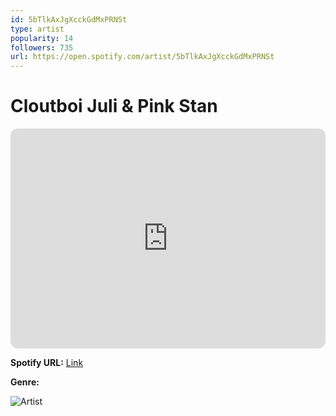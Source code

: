 ```yaml
---
id: 5bTlkAxJgXcckGdMxPRNSt
type: artist
popularity: 14
followers: 735
url: https://open.spotify.com/artist/5bTlkAxJgXcckGdMxPRNSt
---
```

# Cloutboi Juli & Pink Stan

<iframe style="border-radius:12px" src="https://open.spotify.com/embed/artist/5bTlkAxJgXcckGdMxPRNSt" width="100%" height="352" frameBorder="0" allowfullscreen="" allow="autoplay; clipboard-write; encrypted-media; fullscreen; picture-in-picture" loading="lazy"></iframe>

**Spotify URL:** [Link](https://open.spotify.com/artist/5bTlkAxJgXcckGdMxPRNSt)

**Genre:** 

![Artist](https://i.scdn.co/image/ab6761610000e5eb96b1e56fc9aaecd67c82cd83)
